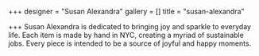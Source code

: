 +++
designer = "Susan Alexandra"
gallery = []
title = "susan-alexandra"

+++
Susan Alexandra is dedicated to bringing joy and sparkle to everyday life. Each item is made by hand in NYC, creating a myriad of sustainable jobs. Every piece is intended to be a source of joyful and happy moments. 
